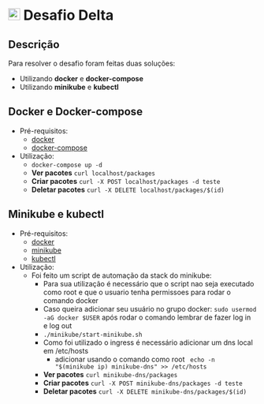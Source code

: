 # <img src="https://avatars1.githubusercontent.com/u/7063040?v=4&s=200.jpg" alt="HU" width="24" /> Desafio Delta
## Descrição
Para resolver o desafio foram feitas duas soluções:

-   Utilizando **docker** e **docker-compose**
-	Utilizando **minikube** e **kubectl**


## Docker e Docker-compose

-   Pré-requisitos:
	- [docker](https://docs.docker.com/get-docker/)
    - [docker-compose](https://docs.docker.com/compose/install/) 
-   Utilização:
	- ```docker-compose up -d ```
	- **Ver pacotes** ```curl localhost/packages``` 
	- **Criar pacotes** ```curl -X POST localhost/packages -d teste```
	- **Deletar pacotes** ```curl -X DELETE localhost/packages/$(id)```
## Minikube e kubectl
-   Pré-requisitos:
	- [docker](https://docs.docker.com/get-docker/)
    - [minikube](https://kubernetes.io/docs/tasks/tools/install-minikube/)
	- [kubectl](https://kubernetes.io/docs/tasks/tools/install-kubectl/)
-   Utilização:
	- Foi feito um script de automação da stack do minikube:
		- Para sua utilização é necessário que o script nao seja executado como root e que o usuario tenha permissoes para rodar o comando docker
		- Caso queira adicionar seu usuário no grupo docker: ```sudo usermod -aG docker $USER``` após rodar o comando lembrar de fazer log in e log out
		- ``` ./minikube/start-minikube.sh ```
		- Como foi utilizado o ingress é necessário adicionar um dns local em /etc/hosts
			- adicionar usando o comando como root ``` echo -n "$(minikube ip) minikube-dns" >> /etc/hosts```
		- **Ver pacotes** ```curl minikube-dns/packages``` 
		- **Criar pacotes** ```curl -X POST minikube-dns/packages -d teste```
		- **Deletar pacotes** ```curl -X DELETE minikube-dns/packages/$(id)```